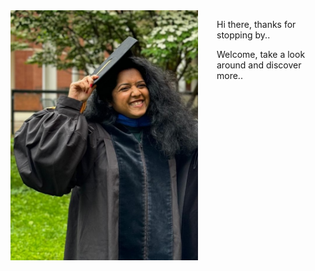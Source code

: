 
<div style="float: left; margin-right: 30px;">
  <img src="images/YN.jpg" alt="YNimage" style="width: 300px; height: 400px;"/>
</div>

Hi there, thanks for stopping by.. 

Welcome, take a look around and discover more..  

